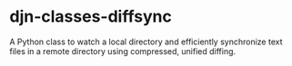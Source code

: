 # djn-classes-diffsync
A Python class to watch a local directory and efficiently synchronize text files in a remote directory using compressed, unified diffing.
